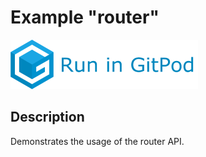 # Example "router"

[![GitPod Logo](../../doc/run-in-gitpod.png)](https://gitpod.io/#example=router/https://github.com/eclipsesource/tabris-decorators/tree/tabris-router/examples/router)

## Description

Demonstrates the usage of the router API.
